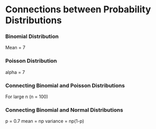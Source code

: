 # Connections between Probability Distributions

### Binomial Distribution
Mean = 7

### Poisson Distribution
alpha = 7

### Connecting Binomial and Poisson Distributions
For large n (n = 100)

### Connecting Binomial and Normal Distributions
p = 0.7
mean = np
variance = np(1-p)
